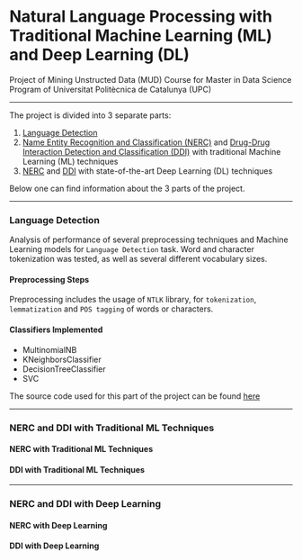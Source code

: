 # Natural Language Processing with Traditional Machine Learning (ML) and Deep Learning (DL)
Project of Mining Unstructed Data (MUD) Course for Master in Data Science Program of Universitat Politècnica de Catalunya (UPC)
***
The project is divided into 3 separate parts:

1. [Language Detection](./src/language_detection)
2. [Name Entity Recognition and Classification (NERC)](./src/NERC_traditional_ML) and [Drug-Drug Interaction Detection and Classification (DDI)](./src/DDI_traditional_ML) with traditional Machine Learning (ML) techniques
3. [NERC](./src/NERC_DL) and [DDI](./src/DDI_DL) with state-of-the-art Deep Learning (DL) techniques

Below one can find information about the 3 parts of the project.

***
### Language Detection
Analysis of performance of several preprocessing techniques and Machine Learning models for `Language Detection` task. Word and character tokenization was tested, as well as several different vocabulary sizes.

#### Preprocessing Steps
Preprocessing includes the usage of `NTLK` library, for `tokenization`, `lemmatization` and `POS tagging` of words or characters.

#### Classifiers Implemented

* MultinomialNB
* KNeighborsClassifier
* DecisionTreeClassifier
* SVC

The source code used for this part of the project can be found [here](./src/language_detection)

***
### NERC and DDI with Traditional ML Techniques

#### NERC with Traditional ML Techniques

#### DDI with Traditional ML Techniques

***
### NERC and DDI with Deep Learning

#### NERC with Deep Learning

#### DDI with Deep Learning
